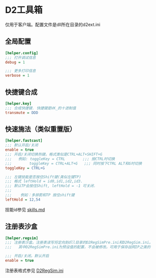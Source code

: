 # D2工具箱

仅用于客户端。配置文件是dll所在目录的d2ext.ini

## 全局配置

``` ini
[helper.config]
;;; 打开调试信息
debug = 1

;;; 更多打印信息
verbose = 1
```

## 快捷键合成

``` ini
[helper.key]
;;; 合成快捷键. 快捷键是VK_的十进制值
transmute = DDD
```

## 快速施法（类似重置版）

``` ini
[helper.fastcast]
;;; 默认开启/关闭
enable = true
;;; 开启/关闭切换热键。格式类似是CTRL+ALT+SHIFT+G
;;;   例如: toggleKey = CTRL        ;;; 按CTRL时切换
;;;        toggleKey = CTRL+ALT+G   ;;; 同时按下CTRL ALT和G时切换
toggleKey = CTRL+G

;;; 左键技能是否按住Shift键(类似左键TP)
;;; 格式 leftHold = id0,id1,id2,id3.
;;; 默认TP会按住Shift, leftHold = -1 可关闭.
;;;
;;;    例如：多排箭和TP 按住shift键
leftHold = 12,54
```
技能id参见 [skills.md](https://github.com/dabeibao/d2helper/blob/main/examples/skills.md)

## 注册表沙盒

``` ini
[helper.regsim]
;;; 注册表沙盒。注册表读写将定向到dll目录的D2RegSimPre.ini和D2RegSim.ini。
;;;   其中D2RegSimPre.ini为预设值的配置，不会被修改。可用于保存战网IP之类的

;;; 开启/关闭。默认开启
enable = true
```
注册表格式参见
   [D2RegSim.ini](https://github.com/dabeibao/d2helper/blob/main/examples/D2RegSim.ini)

